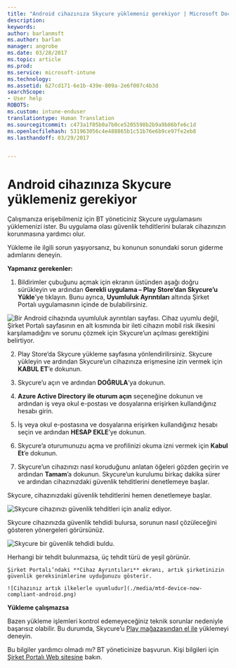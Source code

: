 ```yaml
---
title: "Android cihazınıza Skycure yüklemeniz gerekiyor | Microsoft Docs"
description: 
keywords: 
author: barlanmsft
ms.author: barlan
manager: angrobe
ms.date: 03/28/2017
ms.topic: article
ms.prod: 
ms.service: microsoft-intune
ms.technology: 
ms.assetid: 627cd171-6e1b-439e-809a-2e6f007c4b3d
searchScope:
- User help
ROBOTS: 
ms.custom: intune-enduser
translationtype: Human Translation
ms.sourcegitcommit: c473a1f05b0a7b0ce5205598b2b9a9b86bfe6c1d
ms.openlocfilehash: 531963056c4e488865b1c51b76e6b9ce97fe2eb8
ms.lasthandoff: 03/29/2017


---
```


# <a name="you-need-to-install-skycure-on-your-android-device"></a>Android cihazınıza Skycure yüklemeniz gerekiyor

Çalışmanıza erişebilmeniz için BT yöneticiniz Skycure uygulamasını yüklemenizi ister. Bu uygulama olası güvenlik tehditlerini bularak cihazınızın korunmasına yardımcı olur.

Yükleme ile ilgili sorun yaşıyorsanız, bu konunun sonundaki sorun giderme adımlarını deneyin.

**Yapmanız gerekenler:**

1. Bildirimler çubuğunu açmak için ekranın üstünden aşağı doğru sürükleyin ve ardından **Gerekli uygulama – Play Store’dan Skycure’u Yükle**’ye tıklayın. Bunu ayrıca, __Uyumluluk Ayrıntıları__ altında Şirket Portalı uygulamasının içinde de bulabilirsiniz.

  ![Bir Android cihazında uyumluluk ayrıntıları sayfası. Cihaz uyumlu değil, Şirket Portalı sayfasının en alt kısmında bir ileti cihazın mobil risk ilkesini karşılamadığını ve sorunu çözmek için Skycure’un açılması gerektiğini belirtiyor.](./media/skycure-resolves-compliance-android.png)

2. Play Store’da Skycure yükleme sayfasına yönlendirilirsiniz. Skycure yükleyin ve ardından Skycure’un cihazınıza erişmesine izin vermek için **KABUL ET**’e dokunun.

3. Skycure’u açın ve ardından **DOĞRULA**’ya dokunun.

4. **Azure Active Directory ile oturum açın** seçeneğine dokunun ve ardından iş veya okul e-postası ve dosyalarına erişirken kullandığınız hesabı girin.

5. İş veya okul e-postasına ve dosyalarına erişirken kullandığınız hesabı seçin ve ardından **HESAP EKLE**’ye dokunun.

6. Skycure’a oturumunuzu açma ve profilinizi okuma izni vermek için **Kabul Et**’e dokunun.

7. Skycure’un cihazınızı nasıl koruduğunu anlatan öğeleri gözden geçirin ve ardından **Tamam**’a dokunun. Skycure’un kurulumu birkaç dakika sürer ve ardından cihazınızdaki güvenlik tehditlerini denetlemeye başlar.

  Skycure, cihazınızdaki güvenlik tehditlerini hemen denetlemeye başlar.

  ![Skycure cihazınızı güvenlik tehditleri için analiz ediyor.](./media/skycure-scan-in-progress-android.png)

  Skycure cihazınızda güvenlik tehdidi bulursa, sorunun nasıl çözüleceğini gösteren yönergeleri görürsünüz.

  ![Skycure bir güvenlik tehdidi buldu.](./media/skycure-found-a-threat-android.png)

  Herhangi bir tehdit bulunmazsa, üç tehdit türü de yeşil görünür.

    Şirket Portalı’ndaki **Cihaz Ayrıntıları** ekranı, artık şirketinizin güvenlik gereksinimlerine uyduğunuzu gösterir.

    ![Cihazınız artık ilkelerle uyumludur](./media/mtd-device-now-compliant-android.png)

**Yükleme çalışmazsa**

Bazen yükleme işlemleri kontrol edemeyeceğiniz teknik sorunlar nedeniyle başarısız olabilir. Bu durumda, Skycure’u [Play mağazasından el ile](https://play.google.com/store/apps/details?id=com.skycure.skycure) yüklemeyi deneyin.

Bu bilgiler yardımcı olmadı mı? BT yöneticinize başvurun. Kişi bilgileri için [Şirket Portalı Web sitesine](http://portal.manage.microsoft.com) bakın.

